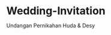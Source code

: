 # Wedding-Invitation
Undangan Pernikahan Huda &amp; Desy
<!DOCTYPE html>
<html lang="id">
<head>
    <meta charset="UTF-8">
    <meta name="viewport" content="width=device-width, initial-scale=1.0">
    <title>Undangan Pernikahan - Huda & Desy</title>
    <style>
        * {
            margin: 0;
            padding: 0;
            box-sizing: border-box;
        }
        
        body {
            font-family: 'Segoe UI', Tahoma, Geneva, Verdana, sans-serif;
            background: linear-gradient(135deg, #fdfcfb 0%, #e2d1c3 100%);
            overflow: hidden;
            color: #5a4a3a;
        }
        
        .loading-screen {
            position: fixed;
            top: 0;
            left: 0;
            width: 100%;
            height: 100%;
            background: linear-gradient(135deg, #f5f7fa 0%, #c3cfe2 100%);
            display: flex;
            flex-direction: column;
            justify-content: center;
            align-items: center;
            z-index: 9999;
            text-align: center;
            padding: 20px;
            transition: opacity 0.8s ease;
        }
        
        .couple-names {
            font-size: 32px;
            color: #8b7355;
            margin-bottom: 10px;
            font-weight: bold;
            text-shadow: 1px 1px 3px rgba(0,0,0,0.1);
        }
        
        .wedding-title {
            font-size: 18px;
            color: #666;
            margin-bottom: 30px;
            letter-spacing: 2px;
        }
        
        .loading-text {
            font-size: 16px;
            color: #555;
            margin-bottom: 25px;
            max-width: 300px;
            line-height: 1.5;
        }
        
        .open-btn {
            padding: 15px 40px;
            font-size: 16px;
            background: #d4af37;
            color: white;
            border: none;
            border-radius: 50px;
            cursor: pointer;
            transition: all 0.3s ease;
            font-weight: bold;
            box-shadow: 0 4px 15px rgba(212, 175, 55, 0.3);
        }
        
        .open-btn:hover {
            background: #b8941f;
            transform: scale(1.05);
        }
        
        .music-note {
            font-size: 24px;
            margin-bottom: 15px;
            animation: bounce 2s infinite;
        }
        
        @keyframes bounce {
            0%, 100% { transform: translateY(0); }
            50% { transform: translateY(-10px); }
        }
        
        .hidden {
            display: none;
        }
        
        #mainContent {
            width: 100%;
            height: 100vh;
            border: none;
        }
        
        .music-controls {
            position: fixed;
            bottom: 20px;
            right: 20px;
            z-index: 10000;
            display: flex;
            gap: 10px;
            background: rgba(255, 255, 255, 0.9);
            padding: 10px 15px;
            border-radius: 50px;
            box-shadow: 0 4px 15px rgba(0, 0, 0, 0.1);
            backdrop-filter: blur(5px);
        }
        
        .music-btn {
            width: 40px;
            height: 40px;
            border-radius: 50%;
            border: none;
            background: #d4af37;
            color: white;
            cursor: pointer;
            display: flex;
            align-items: center;
            justify-content: center;
            font-size: 16px;
            transition: all 0.2s ease;
        }
        
        .music-btn:hover {
            background: #b8941f;
            transform: scale(1.1);
        }
        
        .audio-permission {
            background: rgba(255, 255, 255, 0.95);
            padding: 15px;
            border-radius: 10px;
            margin-top: 20px;
            max-width: 300px;
            box-shadow: 0 4px 15px rgba(0, 0, 0, 0.1);
        }
        
        .permission-btn {
            padding: 8px 20px;
            font-size: 14px;
            background: #8b7355;
            color: white;
            border: none;
            border-radius: 20px;
            cursor: pointer;
            margin-top: 10px;
            transition: all 0.3s ease;
        }
        
        .permission-btn:hover {
            background: #6d5a45;
        }
    </style>
</head>
<body>
    <!-- Loading Screen -->
    <div id="loadingScreen" class="loading-screen">
        <div class="music-note">🎵</div>
        <div class="couple-names">Huda Nurcahyo Saputro<br>&<br>Desy Irmaya</div>
        <div class="wedding-title">The Wedding Celebration</div>
        <div class="loading-text">
            Untuk pengalaman terbaik, musik akan diputar otomatis setelah Anda membuka undangan
        </div>
        <button class="open-btn" onclick="openInvitation()">
            Buka Undangan
        </button>
        
        <div class="audio-permission">
            <p style="font-size: 14px; margin-bottom: 10px;">Jika musik tidak otomatis terputar, klik tombol di bawah:</p>
            <button class="permission-btn" onclick="enableAudio()">Aktifkan Musik</button>
        </div>
    </div>

    <!-- Konten Undangan Google Sites -->
    <div id="mainContent" class="hidden">
        <iframe 
            src="https://sites.google.com/view/w-invitation/beranda" 
            width="100%" 
            height="100%" 
            frameborder="0"
            id="invitationFrame">
        </iframe>
    </div>

    <!-- Kontrol Musik -->
    <div id="musicControls" class="music-controls hidden">
        <button id="playPauseBtn" class="music-btn">⏸️</button>
        <button id="stopBtn" class="music-btn">⏹️</button>
        <button id="volumeBtn" class="music-btn">🔊</button>
    </div>

    <script>
        let musicPlayer = null;
        let isMusicPlaying = false;
        let userInteracted = false;
        
        function openInvitation() {
            // 1. Sembunyikan loading screen dengan efek fade
            const loadingScreen = document.getElementById('loadingScreen');
            loadingScreen.style.opacity = '0';
            
            setTimeout(() => {
                loadingScreen.style.display = 'none';
                
                // 2. Tampilkan konten utama
                document.getElementById('mainContent').classList.remove('hidden');
                
                // 3. Tampilkan kontrol musik
                document.getElementById('musicControls').classList.remove('hidden');
                
                // 4. Coba play musik (hanya jika user sudah berinteraksi)
                if (userInteracted) {
                    playWeddingMusic();
                }
                
            }, 800);
        }
        
        function enableAudio() {
            userInteracted = true;
            document.querySelector('.audio-permission').style.display = 'none';
            playWeddingMusic();
        }
        
        function playWeddingMusic() {
            // Hanya buat satu instance musik
            if (!musicPlayer && userInteracted) {
                musicPlayer = document.createElement('iframe');
                musicPlayer.src = 'https://www.youtube.com/embed/Ph94XLpDKm0?autoplay=1&loop=1&playlist=Ph94XLpDKm0&mute=0';
                musicPlayer.width = '0';
                musicPlayer.height = '0';
                musicPlayer.style.display = 'none';
                musicPlayer.allow = 'autoplay; encrypted-media';
                document.body.appendChild(musicPlayer);
                
                isMusicPlaying = true;
                updateMusicControls();
                console.log('Musik mulai diputar...');
            }
        }
        
        function stopWeddingMusic() {
            if (musicPlayer) {
                // Hapus iframe untuk menghentikan musik
                musicPlayer.remove();
                musicPlayer = null;
                isMusicPlaying = false;
                
                // Perbarui tombol
                updateMusicControls();
                console.log('Musik dihentikan...');
            }
        }
        
        function toggleMusic() {
            if (isMusicPlaying) {
                // Jika musik sedang diputar, pause dengan membuat ulang iframe
                stopWeddingMusic();
            } else {
                // Jika musik dihentikan, putar ulang
                playWeddingMusic();
            }
        }
        
        function toggleVolume() {
            // Untuk YouTube iframe, kita tidak bisa mengontrol volume secara langsung
            // Solusinya adalah membuat iframe baru dengan volume yang berbeda
            if (musicPlayer && isMusicPlaying) {
                stopWeddingMusic();
                // Beri jeda sebelum memutar ulang
                setTimeout(playWeddingMusic, 300);
            }
        }
        
        function updateMusicControls() {
            const playPauseBtn = document.getElementById('playPauseBtn');
            if (isMusicPlaying) {
                playPauseBtn.innerHTML = '⏸️';
            } else {
                playPauseBtn.innerHTML = '▶️';
            }
        }
        
        // Event listeners untuk kontrol musik
        document.getElementById('playPauseBtn').addEventListener('click', toggleMusic);
        document.getElementById('stopBtn').addEventListener('click', stopWeddingMusic);
        document.getElementById('volumeBtn').addEventListener('click', toggleVolume);
        
        // Fallback: Jika user klik dimanapun di loading screen, langsung buka
        document.getElementById('loadingScreen').addEventListener('click', function(e) {
            if (e.target.className !== 'open-btn' && !e.target.closest('.audio-permission')) {
                userInteracted = true;
                openInvitation();
            }
        });
        
        // Interaksi dengan tombol buka undangan juga menandai user interaction
        document.querySelector('.open-btn').addEventListener('click', function() {
            userInteracted = true;
        });
    </script>
</body>
</html>
